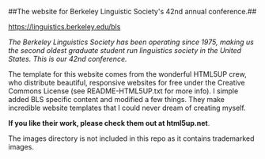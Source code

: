 ##The website for Berkeley Linguistic Society's 42nd annual conference.##

https://linguistics.berkeley.edu/bls

*The Berkeley Linguistics Society has been operating since 1975, making us the second oldest graduate student run linguistics society in the United States. This is our 42nd conference.*

The template for this website comes from the wonderful HTML5UP crew, who distribute beautiful, responsive websites for free under the Creative Commons License (see README-HTML5UP.txt for more info). I simple added BLS specific content and modified a few things. They make incredible website templates that I could never dream of creating myself. 

**If you like their work, please check them out at html5up.net**. 

The images directory is not included in this repo as it contains trademarked images.
